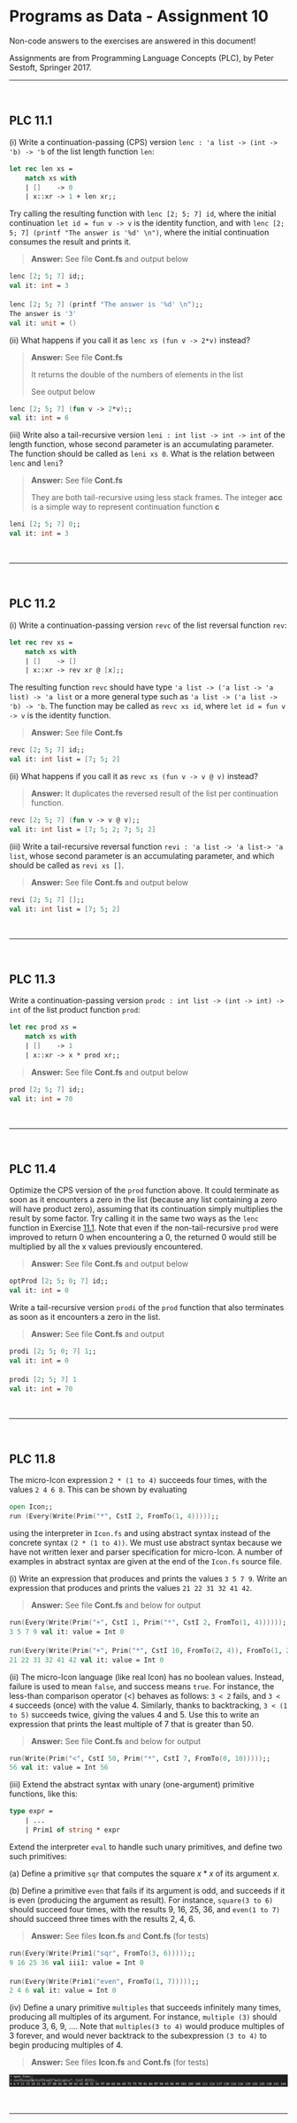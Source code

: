 # Programs as Data - Assignment 10

Non-code answers to the exercises are answered in this document!

Assignments are from Programming Language Concepts (PLC), by Peter Sestoft, Springer 2017.

---

</br>

## PLC 11.1

(i) Write a continuation-passing (CPS) version `lenc : 'a list -> (int -> 'b) -> 'b` of the list length function `len`:

```fsharp
let rec len xs =
    match xs with
    | []    -> 0
    | x::xr -> 1 + len xr;;
```

Try calling the resulting function with `lenc [2; 5; 7] id`, where the initial continuation `let id = fun v -> v` is the identity function, and with `lenc [2; 5; 7] (printf "The answer is '%d' \n")`, where the initial continuation consumes the result and prints it.

> **Answer:** See file **Cont.fs** and output below

```fsharp
lenc [2; 5; 7] id;;
val it: int = 3

lenc [2; 5; 7] (printf "The answer is '%d' \n");;
The answer is '3' 
val it: unit = ()
```

(ii) What happens if you call it as `lenc xs (fun v -> 2*v)` instead?

> **Answer:** See file **Cont.fs**
>
> It returns the double of the numbers of elements in the list
>
> See output below

```fsharp
lenc [2; 5; 7] (fun v -> 2*v);;
val it: int = 6
```

(iii) Write also a tail-recursive version `leni : int list -> int -> int` of the length function, whose second parameter is an accumulating parameter. The function should be called as `leni xs 0`. What is the relation between `lenc` and `leni`?

> **Answer:** See file **Cont.fs**
>
> They are both tail-recursive using less stack frames. The integer **acc** is a simple way to represent continuation function **c**

```fsharp
leni [2; 5; 7] 0;;
val it: int = 3
```

</br>

---

</br>

## PLC 11.2

(i) Write a continuation-passing version `revc` of the list reversal function `rev`:

```fsharp
let rec rev xs =
    match xs with
    | []    -> []
    | x::xr -> rev xr @ [x];;
```

The resulting function `revc` should have type `'a list -> ('a list -> 'a list) -> 'a list` or a more general type such as `'a list -> ('a list -> 'b) -> 'b`. The function may be called as `revc xs id`, where `let id = fun v -> v` is the identity function.

> **Answer:** See file **Cont.fs**

```fsharp
revc [2; 5; 7] id;;
val it: int list = [7; 5; 2]
```

(ii) What happens if you call it as `revc xs (fun v -> v @ v)` instead?

> **Answer:** It duplicates the reversed result of the list per continuation function.

```fsharp
revc [2; 5; 7] (fun v -> v @ v);; 
val it: int list = [7; 5; 2; 7; 5; 2]
```

(iii) Write a tail-recursive reversal function `revi : 'a list -> 'a list-> 'a list`, whose second parameter is an accumulating parameter, and which should be called as `revi xs []`.

> **Answer:** See file **Cont.fs** and output below

```fsharp
revi [2; 5; 7] [];;
val it: int list = [7; 5; 2]
```

</br>

---

</br>

## PLC 11.3

Write a continuation-passing version `prodc : int list -> (int -> int) -> int` of the list product function `prod`:

```fsharp
let rec prod xs =
    match xs with
    | []    -> 1
    | x::xr -> x * prod xr;;
```

> **Answer:** See file **Cont.fs** and output below

```fsharp
prod [2; 5; 7] id;;
val it: int = 70
```

</br>

---

</br>

## PLC 11.4

Optimize the CPS version of the `prod` function above. It could terminate as soon as it encounters a zero in the list (because any list containing a zero will have product zero), assuming that its continuation simply multiplies the result by some factor. Try calling it in the same two ways as the `lenc` function in Exercise [11.1](#plc-111). Note that even if the non-tail-recursive `prod` were improved to return 0 when encountering a 0, the returned 0 would still be multiplied by all the x values previously encountered.

> **Answer:** See file **Cont.fs** and output below

```fsharp
optProd [2; 5; 0; 7] id;;
val it: int = 0
```

Write a tail-recursive version `prodi` of the `prod` function that also terminates as soon as it encounters a zero in the list.

> **Answer:** See file **Cont.fs** and output

```fsharp
prodi [2; 5; 0; 7] 1;;
val it: int = 0

prodi [2; 5; 7] 1
val it: int = 70
```

</br>

---

</br>

## PLC 11.8

The micro-Icon expression `2 * (1 to 4)` succeeds four times, with the values `2 4 6 8`. This can be shown by evaluating

```fsharp
open Icon;;
run (Every(Write(Prim("*", CstI 2, FromTo(1, 4)))));;
```

using the interpreter in `Icon.fs` and using abstract syntax instead of the concrete syntax `(2 * (1 to 4))`. We must use abstract syntax because we have not written lexer and parser specification for micro-Icon. A number of examples in abstract syntax are given at the end of the `Icon.fs` source file.

(i) Write an expression that produces and prints the values `3 5 7 9`. Write an expression that produces and prints the values `21 22 31 32 41 42`.

> **Answer:** See file **Cont.fs** and below for output

```fsharp
run(Every(Write(Prim("+", CstI 1, Prim("*", CstI 2, FromTo(1, 4))))));;
3 5 7 9 val it: value = Int 0

run(Every(Write(Prim("+", Prim("*", CstI 10, FromTo(2, 4)), FromTo(1, 2)))));;
21 22 31 32 41 42 val it: value = Int 0
```

(ii) The micro-Icon language (like real Icon) has no boolean values. Instead, failure is used to mean `false`, and success means `true`. For instance, the less-than comparison operator (<) behaves as follows: `3 < 2` fails, and `3 < 4` succeeds (once) with the value 4. Similarly, thanks to backtracking, `3 < (1 to 5)` succeeds twice, giving the values 4 and 5. Use this to write an expression that prints the least multiple of 7 that is greater than 50.

> **Answer:** See file **Cont.fs** and below for output

```fsharp
run(Write(Prim("<", CstI 50, Prim("*", CstI 7, FromTo(0, 10)))));;
56 val it: value = Int 56
```

(iii) Extend the abstract syntax with unary (one-argument) primitive functions, like this:

```fsharp
type expr =
    | ...
    | Prim1 of string * expr
```

Extend the interpreter `eval` to handle such unary primitives, and define two such primitives:

(a) Define a primitive `sqr` that computes the square $x * x$ of its argument $x$.

(b) Define a primitive `even` that fails if its argument is odd, and succeeds if it is even (producing the argument as result). For instance, `square(3 to 6)` should succeed four times, with the results 9, 16, 25, 36, and `even(1 to 7)` should succeed three times with the results 2, 4, 6.

> **Answer:** See files **Icon.fs** and **Cont.fs** (for tests)

```fsharp
run(Every(Write(Prim1("sqr", FromTo(3, 6)))));;
9 16 25 36 val iii1: value = Int 0

run(Every(Write(Prim1("even", FromTo(1, 7)))));;
2 4 6 val it: value = Int 0
```

(iv) Define a unary primitive `multiples` that succeeds infinitely many times, producing all multiples of its argument. For instance, `multiple (3)` should produce 3, 6, 9, .... Note that `multiples(3 to 4)` would produce multiples of 3 forever, and would never backtrack to the subexpression `(3 to 4)` to begin producing multiples of 4.

> **Answer:** See files **Icon.fs** and **Cont.fs** (for tests)

![11.8iv](appendix/11.8(iv)_output.png)

</br>

---
